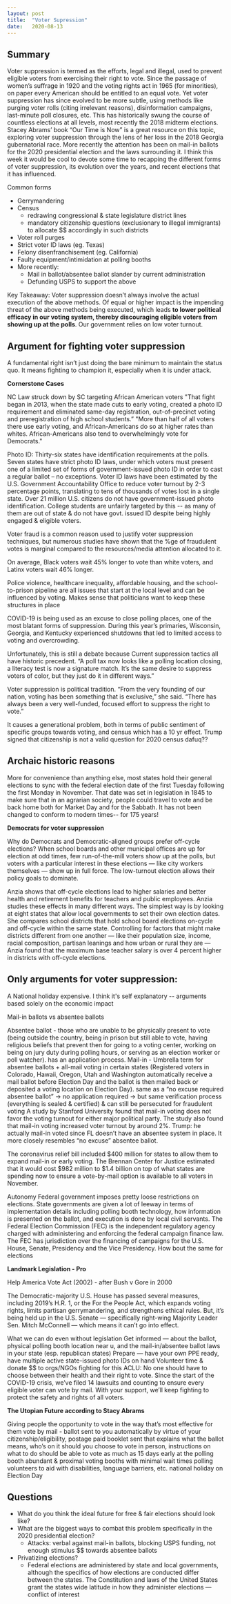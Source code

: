 ```yaml
---
layout: post
title:  "Voter Supression"
date:   2020-08-13
---
```


## Summary

Voter suppression is termed as the efforts, legal and illegal, used to prevent eligible voters from exercising their right to vote. Since the passage of women’s suffrage in 1920 and the voting rights act in 1965 (for minorities), on paper every American should be entitled to an equal vote. Yet voter suppression has since evolved to be more subtle, using methods like purging voter rolls (citing irrelevant reasons), disinformation campaigns, last-minute poll closures, etc. This has historically swung the course of countless elections at all levels, most recently the 2018 midterm elections. Stacey Abrams’ book “Our Time is Now” is a great resource on this topic, exploring voter suppression through the lens of her loss in the 2018 Georgia gubernatorial race. More recently the attention has been on mail-in ballots for the 2020 presidential election and the laws surrounding it. I think this week it would be cool to devote some time to recapping the different forms of voter suppression, its evolution over the years, and recent elections that it has influenced.

Common forms
* Gerrymandering
* Census
    * redrawing congressional & state legislature district lines
    * mandatory citizenship questions (exclusionary to illegal immigrants) to allocate $$ accordingly in such districts
* Voter roll purges
* Strict voter ID laws (eg. Texas)
* Felony disenfranchisement (eg. California)
* Faulty equipment/intimidation at polling booths
* More recently:
    * Mail in ballot/absentee ballot slander by current administration
    * Defunding USPS to support the above

Key Takeaway: Voter suppression doesn’t always involve the actual execution of the above methods. Of equal or higher impact is the impending threat of the above methods being executed, which leads **to lower political efficacy in our voting system, thereby discouraging eligible voters from showing up at the polls**. Our government relies on low voter turnout.


## Argument for fighting voter suppression 

A fundamental right isn’t just doing the bare minimum to maintain the status quo. It means fighting to champion it, especially when it is under attack.

**Cornerstone Cases**

NC Law struck down by SC targeting African American voters
"That fight began in 2013, when the state made cuts to early voting, created a photo ID requirement and eliminated same-day registration, out-of-precinct voting and preregistration of high school students.”
"More than half of all voters there use early voting, and African-Americans do so at higher rates than whites. African-Americans also tend to overwhelmingly vote for Democrats."

Photo ID:
Thirty-six states have identification requirements at the polls. Seven states have strict photo ID laws, under which voters must present one of a limited set of forms of government-issued photo ID in order to cast a regular ballot – no exceptions. Voter ID laws have been estimated by the U.S. Government Accountability Office to reduce voter turnout by 2-3 percentage points, translating to tens of thousands of votes lost in a single state.
Over 21 million U.S. citizens do not have government-issued photo identification.
College students are unfairly targeted by this -- as many of them are out of state & do not have govt. issued ID despite being highly engaged & eligible voters.

Voter fraud is a common reason used to justify voter suppression techniques, but numerous studies have shown that the %ge of fraudulent votes is marginal compared to the resources/media attention allocated to it.

On average, Black voters wait 45% longer to vote than white voters, and Latinx voters wait 46% longer.

Police violence, healthcare inequality, affordable housing, and the school-to-prison pipeline are all issues that start at the local level and can be influenced by voting. Makes sense that politicians want to keep these structures in place

COVID-19 is being used as an excuse to close polling places, one of the most blatant forms of suppression. During this year’s primaries, Wisconsin, Georgia, and Kentucky experienced shutdowns that led to limited access to voting and overcrowding. 

Unfortunately, this is still a debate because Current suppression tactics all have historic precedent. “A poll tax now looks like a polling location closing, a literacy test is now a signature match. It’s the same desire to suppress voters of color, but they just do it in different ways.” 

Voter suppression is political tradition. “From the very founding of our nation, voting has been something that is exclusive,” she said. “There has always been a very well-funded, focused effort to suppress the right to vote.”

It causes a generational problem, both in terms of public sentiment of specific groups towards voting, and census which has a 10 yr effect. Trump signed that citizenship is not a valid question for 2020 census dafuq??

## Archaic historic reasons

More for convenience than anything else, most states hold their general elections to sync with the federal election date of the first Tuesday following the first Monday in November. That date was set in legislation in 1845 to make sure that in an agrarian society, people could travel to vote and be back home both for Market Day and for the Sabbath. It has not been changed to conform to modern times-- for 175 years!

**Democrats for voter suppression**

Why do Democrats and Democratic-aligned groups prefer off-cycle elections? When school boards and other municipal offices are up for election at odd times, few run-of-the-mill voters show up at the polls, but voters with a particular interest in these elections — like city workers themselves — show up in full force. The low-turnout election allows their policy goals to dominate.

Anzia shows that off-cycle elections lead to higher salaries and better health and retirement benefits for teachers and public employees. Anzia studies these effects in many different ways. The simplest way is by looking at eight states that allow local governments to set their own election dates. She compares school districts that hold school board elections on-cycle and off-cycle within the same state. Controlling for factors that might make districts different from one another — like their population size, income, racial composition, partisan leanings and how urban or rural they are — Anzia found that the maximum base teacher salary is over 4 percent higher in districts with off-cycle elections.


## Only arguments for voter suppression:

A National holiday expensive. I think it's self explanatory -- arguments based solely on the economic impact 

Mail-in ballots vs absentee ballots

Absentee ballot - those who are unable to be physically present to vote (being outside the country, being in prison but still able to vote, having religious beliefs that prevent then for going to a voting center, working on being on jury duty during polling hours, or serving as an election worker or poll watcher). has an application process.
Mail-in - Umbrella term for absentee ballots + all-mail voting in certain states (Registered voters in Colorado, Hawaii, Oregon, Utah and Washington automatically receive a mail ballot before Election Day and the ballot is then mailed back or deposited a voting location on Election Day). same as a “no excuse required absentee ballot” -> no application required -> but same verification process (everything is sealed & certified) & can still be persecuted for fraudulent voting
A study by Stanford University found that mail-in voting does not favor the voting turnout for either major political party. The study also found that mail-in voting increased voter turnout by around 2%.
Trump: he actually mail-in voted since FL doesn’t have an absentee system in place. It more closely resembles “no excuse” absentee ballot.

The coronavirus relief bill included $400 million for states to allow them to expand mail-in or early voting. The Brennan Center for Justice estimated that it would cost $982 million to $1.4 billion on top of what states are spending now to ensure a vote-by-mail option is available to all voters in November.

Autonomy
Federal government imposes pretty loose restrictions on elections. State governments are given a lot of leeway in terms of implementation details including polling booth technology, how information is presented on the ballot, and execution is done by local civil servants.
The Federal Election Commission (FEC) is the independent regulatory agency charged with administering and enforcing the federal campaign finance law. The FEC has jurisdiction over the financing of campaigns for the U.S. House, Senate, Presidency and the Vice Presidency. How bout the same for elections


**Landmark Legislation - Pro**

Help America Vote Act (2002) - after Bush v Gore in 2000

The Democratic-majority U.S. House has passed several measures, including 2019’s H.R. 1, or the For the People Act, which expands voting rights, limits partisan gerrymandering, and strengthens ethical rules. But, it’s being held up in the U.S. Senate — specifically right-wing Majority Leader Sen. Mitch McConnell — which means it can’t go into effect.

What we can do even without legislation
Get informed  — about the ballot, physical polling booth location near u, and the mail-in/absentee ballot laws in your state (esp. republican states)
Prepare — have your own PPE ready, have multiple active state-issued photo IDs on hand
Volunteer time & donate $$ to orgs/NGOs fighting for this
ACLU: No one should have to choose between their health and their right to vote. Since the start of the COVID-19 crisis, we’ve filed 14 lawsuits and counting to ensure every eligible voter can vote by mail. With your support, we’ll keep fighting to protect the safety and rights of all voters.

**The Utopian Future according to Stacy Abrams**

Giving people the opportunity to vote in the way that’s most effective for them
vote by mail - ballot sent to you automatically by virtue of your citizenship/eligibility, postage paid
booklet sent that explains what the ballot means, who’s on it
should you choose to vote in person, instructions on what to do
should be able to vote as much as 15 days early at the polling booth
abundant & proximal voting booths with minimal wait times
polling volunteers to aid with disabilities, language barriers, etc.
national holiday on Election Day

## Questions
* What do you think the ideal future for free & fair elections should look like?
* What are the biggest ways to combat this problem specifically in the 2020 presidential election?
    * Attacks: verbal against mail-in ballots, blocking USPS funding, not enough stimulus $$ towards absentee ballots
* Privatizing elections?
    * Federal elections are administered by state and local governments, although the specifics of how elections are conducted differ between the states. The Constitution and laws of the United States grant the states wide latitude in how they administer elections — conflict of interest
